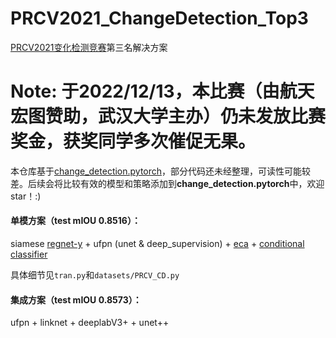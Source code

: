 # PRCV2021_ChangeDetection_Top3
[PRCV2021变化检测竞赛](https://captain-whu.github.io/PRCV2021_RS/index.html)第三名解决方案

# Note: 于2022/12/13，本比赛（由航天宏图赞助，武汉大学主办）仍未发放比赛奖金，获奖同学多次催促无果。



本仓库基于[change_detection.pytorch](https://github.com/likyoo/change_detection.pytorch)，部分代码还未经整理，可读性可能较差。后续会将比较有效的模型和策略添加到**change_detection.pytorch**中，欢迎star！:)



#### 单模方案（test mIOU 0.8516）：

siamese [regnet-y](https://arxiv.org/pdf/2003.13678.pdf) + ufpn (unet & deep_supervision) + [eca](https://arxiv.org/abs/1910.03151) + [conditional classifier](https://arxiv.org/pdf/2109.10322.pdf) 

具体细节见`tran.py`和`datasets/PRCV_CD.py`



#### 集成方案（test mIOU 0.8573）：

ufpn + linknet + deeplabV3+ + unet++

